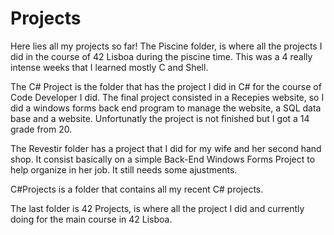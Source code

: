 # Projects
Here lies all my projects so far!
The Piscine folder, is where all the projects I did in the course of 42 Lisboa during the piscine time. This was a 4 really intense weeks that I learned mostly C and Shell.

The C# Project is the folder that has the project I did in C# for the course of Code Developer I did. The final project consisted in a Recepies website, so I did a windows forms back end program to manage the website, a SQL data base and a website. Unfortunatly the project is not finished but I got a 14 grade from 20. 

The Revestir folder has a project that I did for my wife and her second hand shop. It consist basically on a simple Back-End Windows Forms Project to help organize in her job. It still needs some ajustments.

C#Projects is a folder that contains all my recent C# projects.

The last folder is 42 Projects, is where all the project I did and currently doing for the main course in 42 Lisboa. 
